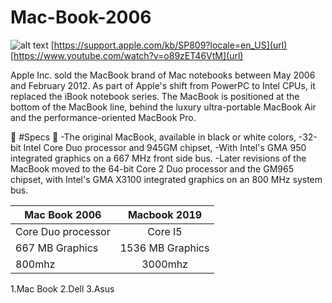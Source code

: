 # Mac-Book-2006
 
![alt text](https://github.com/JADHAMMOUDEH/Mac-Book-2008/assets/156061062/aade04ad-9d45-44da-8794-fd80351758ed)
[https://support.apple.com/kb/SP809?locale=en_US](url)
[https://www.youtube.com/watch?v=o89zET46VtM](url)

Apple Inc. sold the MacBook brand of Mac notebooks between May 2006 and February 2012. As part of Apple's shift from PowerPC to Intel CPUs, it replaced the iBook notebook series. The MacBook is positioned at the bottom of the MacBook line, behind the luxury ultra-portable MacBook Air and the performance-oriented MacBook Pro. 



💫 #Specs 💫 
-The original MacBook, available in black or white colors,
-32-bit Intel Core Duo processor and 945GM chipset, 
-With Intel's GMA 950 integrated graphics on a 667 MHz front side bus. 
-Later revisions of the MacBook moved to the 64-bit Core 2 Duo processor and the GM965 chipset, with Intel's GMA X3100 integrated graphics on an 800 MHz system bus.

| Mac Book 2006| Macbook 2019        
| ------------- |:-------------:| 
|Core Duo processor| Core I5 | 
| 667 MB Graphics    | 1536 MB Graphics     |   
| 800mhz | 3000mhz      |    

1.Mac Book
2.Dell
3.Asus
